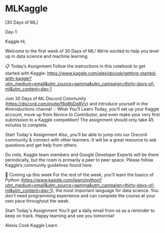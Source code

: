 # MLKaggle
[30 Days of ML]

Day-1:

Kaggle
Hi,

Welcome to the first week of 30 Days of ML! We’re excited to help you level up in data science and machine learning.

📋 Today’s Assignment
Follow the instructions in this notebook to get started with Kaggle: https://www.kaggle.com/alexisbcook/getting-started-with-kaggle?utm_medium=email&utm_source=gamma&utm_campaign=thirty-days-of-ml&utm_content=day-1

Join 30 Days of ML Discord Community (https://discord.com/invite/f8g8bDq8Vv) and introduce yourself in the #introductions channel
💡 What You’ll Learn
Today, you’ll set up your Kaggle account, move up from Novice to Contributor, and even make your very first submission to a Kaggle competition! The assignment should only take 45 minutes to complete.

Start Today's Assignment
Also, you’ll be able to jump into our Discord community & connect with other learners. It will be a great resource to ask questions and get help from others.

Do note, Kaggle team members and Google Developer Experts will be there periodically, but the room is primarily a peer to peer space. Please follow Kaggle’s community guidelines found here.

👀 Coming up this week
For the rest of the week, you’ll learn the basics of Python (https://www.kaggle.com/learn/python?utm_medium=email&utm_source=gamma&utm_campaign=thirty-days-of-ml&utm_content=day-1), the most important language for data science. You don't need programming experience and can complete the course at your own pace throughout the week.

Start Today's Assignment
You’ll get a daily email from us as a reminder to keep on track. Happy learning and see you tomorrow!

Alexis Cook
Kaggle Learn
